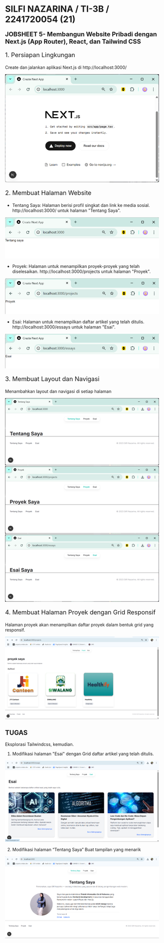 # **SILFI NAZARINA / TI-3B / 2241720054 (21)**

<p style="font-size:20px"> <strong>JOBSHEET 5- Membangun Website Pribadi dengan Next.js (App Router), React, dan Tailwind CSS </strong>

<p style="font-size:20px">1. Persiapan Lingkungan</p>

Create dan jalankan aplikasi Next.js di http://localhost:3000/ 

<img src="public/images/praktikum/01.png">


<p style="font-size:20px">2. Membuat Halaman Website</p>

- Tentang Saya: Halaman berisi profil singkat dan link ke media sosial. http://localhost:3000/ untuk halaman "Tentang Saya". 

<img src="public/images/praktikum/02.png">

- Proyek: Halaman untuk menampilkan proyek-proyek yang telah diselesaikan. http://localhost:3000/projects untuk halaman "Proyek". 

<img src="public/images/praktikum/03.png">

- Esai: Halaman untuk menampilkan daftar artikel yang telah ditulis. http://localhost:3000/essays untuk halaman "Esai". 

<img src="public/images/praktikum/04.png">


<p style="font-size:20px">3. Membuat Layout dan Navigasi</p>

Menambahkan layout dan navigasi di setiap halaman 

<img src="public/images/praktikum/05.png">

<img src="public/images/praktikum/06.png">

<img src="public/images/praktikum/07.png">


<p style="font-size:20px">4. Membuat Halaman Proyek dengan Grid Responsif</p>

Halaman proyek akan menampilkan daftar proyek dalam bentuk grid yang responsif. 

<img src="public/images/praktikum/08.png">

## TUGAS

Eksplorasi Tailwindcss, kemudian. 

1. Modifikasi halaman "Esai" dengan Grid daftar artikel yang telah ditulis. 

<img src="public/images/praktikum/09.png">

2. Modifikasi halaman “Tentang Saya” Buat tampilan yang menarik 

<img src="public/images/praktikum/10.png">